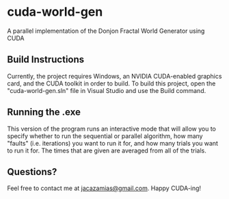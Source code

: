 # cuda-world-gen
A parallel implementation of the Donjon Fractal World Generator using CUDA

## Build Instructions

Currently, the project requires Windows, an NVIDIA CUDA-enabled graphics card, and the CUDA toolkit in order to build.
To build this project, open the "cuda-world-gen.sln" file in Visual Studio and use the Build command.

## Running the .exe

This version of the program runs an interactive mode that will allow you to specify whether to run the sequential or 
parallel algorithm, how many "faults" (i.e. iterations) you want to run it for, and how many trials you want to run it for.
The times that are given are averaged from all of the trials.

## Questions?
Feel free to contact me at jacazamias@gmail.com.  Happy CUDA-ing!
